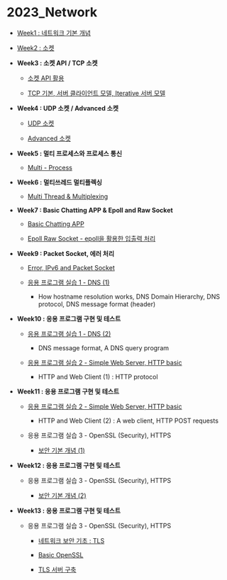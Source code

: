 # 2023_Network

- [Week1 : 네트워크 기본 개념](https://github.com/jjaehwi/2023_Network/blob/main/Week01/article.md)

- [Week2 : 소켓](https://github.com/jjaehwi/2023_Network/blob/main/Week02/article.md)

- **Week3 : 소켓 API / TCP 소켓**

  - [소켓 API 활용](https://github.com/jjaehwi/2023_Network/blob/main/Week03/article.md)

  - [TCP 기본, 서버 클라이언트 모델, Iterative 서버 모델](https://github.com/jjaehwi/2023_Network/blob/main/Week03/article2.md)

- **Week4 : UDP 소켓 / Advanced 소켓**

  - [UDP 소켓](https://github.com/jjaehwi/2023_Network/blob/main/Week04/article.md)

  - [Advanced 소켓](https://github.com/jjaehwi/2023_Network/blob/main/Week04/article2.md)

- **Week5 : 멀티 프로세스와 프로세스 통신**

  - [Multi - Process](https://github.com/jjaehwi/2023_Network/blob/main/Week05/article.md)

- **Week6 : 멀티쓰레드 멀티플렉싱**

  - [Multi Thread & Multiplexing](https://github.com/jjaehwi/2023_Network/blob/main/Week06/article.md)

- **Week7 : Basic Chatting APP & Epoll and Raw Socket**

  - [Basic Chatting APP](https://github.com/jjaehwi/2023_Network/blob/main/Week07/article.md)

  - [Epoll Raw Socket - epoll을 활용한 입출력 처리](https://github.com/jjaehwi/2023_Network/blob/main/Week07/article2.md)

- **Week9 : Packet Socket, 에러 처리**

  - [Error, IPv6 and Packet Socket](https://github.com/jjaehwi/2023_Network/blob/main/Week09/article.md)

  - [응용 프로그램 실습 1 - DNS (1)](https://github.com/jjaehwi/2023_Network/blob/main/Week09/article2.md)

    - How hostname resolution works, DNS Domain Hierarchy, DNS protocol, DNS message format (header)

- **Week10 : 응용 프로그램 구현 및 테스트**

  - [응용 프로그램 실습 1 - DNS (2)](https://github.com/jjaehwi/2023_Network/blob/main/Week10/article.md)

    - DNS message format, A DNS query program

  - [응용 프로그램 실습 2 - Simple Web Server, HTTP basic](https://github.com/jjaehwi/2023_Network/blob/main/Week10/article2.md)

    - HTTP and Web Client (1) : HTTP protocol

- **Week11 : 응용 프로그램 구현 및 테스트**

  - [응용 프로그램 실습 2 - Simple Web Server, HTTP basic](https://github.com/jjaehwi/2023_Network/blob/main/Week11/article.md)

    - HTTP and Web Client (2) : A web client, HTTP POST requests

  - 응용 프로그램 실습 3 - OpenSSL (Security), HTTPS

    - [보안 기본 개념 (1)](https://github.com/jjaehwi/2023_Network/blob/main/Week11/article2.md)

- **Week12 : 응용 프로그램 구현 및 테스트**

  - 응용 프로그램 실습 3 - OpenSSL (Security), HTTPS

    - [보안 기본 개념 (2)](https://github.com/jjaehwi/2023_Network/blob/main/Week12/article.md)

- **Week13 : 응용 프로그램 구현 및 테스트**

  - 응용 프로그램 실습 3 - OpenSSL (Security), HTTPS

    - [네트워크 보안 기초 : TLS](https://github.com/jjaehwi/2023_Network/blob/main/Week13/article.md)

    - [Basic OpenSSL](https://github.com/jjaehwi/2023_Network/blob/main/Week13/article2.md)

    - [TLS 서버 구축](https://github.com/jjaehwi/2023_Network/blob/main/Week13/article3.md)
